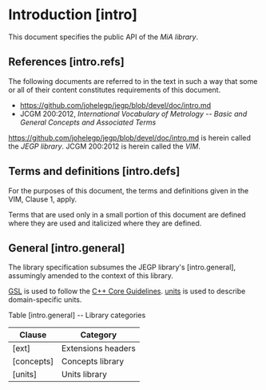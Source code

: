 # Introduction \[intro]

This document specifies the public API of the _MiA library_.

## References \[intro.refs]

The following documents are referred to in the text
in such a way that some or all of their content
constitutes requirements of this document.

- https://github.com/johelegp/jegp/blob/devel/doc/intro.md
- JCGM 200:2012, _International Vocabulary of Metrology --
    Basic and General Concepts and Associated Terms_

https://github.com/johelegp/jegp/blob/devel/doc/intro.md
is herein called the _JEGP library_.
JCGM 200:2012 is herein called the _VIM_.

## Terms and definitions \[intro.defs]

For the purposes of this document,
the terms and definitions
given in the VIM, Clause 1,
apply.

Terms that are used
only in a small portion of this document
are defined where they are used
and italicized where they are defined.

## General \[intro.general]

The library specification
subsumes the JEGP library's \[intro.general],
assumingly amended to the context of this library.

[GSL] is used
to follow the [C++ Core Guidelines].
[units] is used
to describe domain-specific units.

[GSL]: https://github.com/Microsoft/GSL
[C++ Core Guidelines]: https://github.com/isocpp/CppCoreGuidelines
[units]: https://github.com/nholthaus/units

Table \[intro.general] -- Library categories

| Clause      | Category           |
| ----------- | ------------------ |
| \[ext]      | Extensions headers |
| \[concepts] | Concepts library   |
| \[units]    | Units library      |
